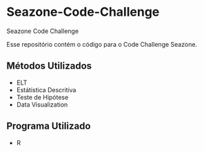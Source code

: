 # Seazone-Code-Challenge
 Seazone Code Challenge

Esse repositório contém o código para o Code Challenge Seazone.


## Métodos Utilizados

* ELT
* Estátistica Descritiva
* Teste de Hipótese
* Data Visualization

## Programa Utilizado

* R
